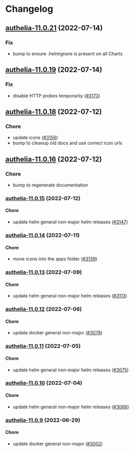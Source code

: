 # Changelog


## [authelia-11.0.21](https://github.com/truecharts/apps/compare/authelia-11.0.19...authelia-11.0.21) (2022-07-14)

### Fix

- bump to ensure .helmignore is present on all Charts



## [authelia-11.0.19](https://github.com/truecharts/apps/compare/authelia-11.0.18...authelia-11.0.19) (2022-07-14)

### Fix

- disable HTTP probes temporarily ([#3173](https://github.com/truecharts/apps/issues/3173))



## [authelia-11.0.18](https://github.com/truecharts/apps/compare/authelia-11.0.16...authelia-11.0.18) (2022-07-12)

### Chore

- update icons ([#3156](https://github.com/truecharts/apps/issues/3156))
- bump to cleanup old docs and use correct icon urls



## [authelia-11.0.16](https://github.com/truecharts/apps/compare/authelia-11.0.15...authelia-11.0.16) (2022-07-12)

### Chore

- bump to regenerate documentation



<a name="authelia-11.0.15"></a>
### [authelia-11.0.15](https://github.com/truecharts/apps/compare/authelia-11.0.14...authelia-11.0.15) (2022-07-12)

#### Chore

* update helm general non-major helm releases ([#3147](https://github.com/truecharts/apps/issues/3147))



<a name="authelia-11.0.14"></a>
### [authelia-11.0.14](https://github.com/truecharts/apps/compare/authelia-11.0.13...authelia-11.0.14) (2022-07-11)

#### Chore

* move icons into the apps folder ([#3139](https://github.com/truecharts/apps/issues/3139))



<a name="authelia-11.0.13"></a>
### [authelia-11.0.13](https://github.com/truecharts/apps/compare/authelia-11.0.12...authelia-11.0.13) (2022-07-09)

#### Chore

* update helm general non-major helm releases ([#3113](https://github.com/truecharts/apps/issues/3113))



<a name="authelia-11.0.12"></a>
### [authelia-11.0.12](https://github.com/truecharts/apps/compare/authelia-11.0.11...authelia-11.0.12) (2022-07-06)

#### Chore

* update docker general non-major ([#3078](https://github.com/truecharts/apps/issues/3078))



<a name="authelia-11.0.11"></a>
### [authelia-11.0.11](https://github.com/truecharts/apps/compare/authelia-11.0.10...authelia-11.0.11) (2022-07-05)

#### Chore

* update helm general non-major helm releases ([#3075](https://github.com/truecharts/apps/issues/3075))



<a name="authelia-11.0.10"></a>
### [authelia-11.0.10](https://github.com/truecharts/apps/compare/authelia-11.0.9...authelia-11.0.10) (2022-07-04)

#### Chore

* update helm general non-major helm releases ([#3066](https://github.com/truecharts/apps/issues/3066))



<a name="authelia-11.0.9"></a>
### [authelia-11.0.9](https://github.com/truecharts/apps/compare/authelia-11.0.8...authelia-11.0.9) (2022-06-29)

#### Chore

* update docker general non-major ([#3002](https://github.com/truecharts/apps/issues/3002))



